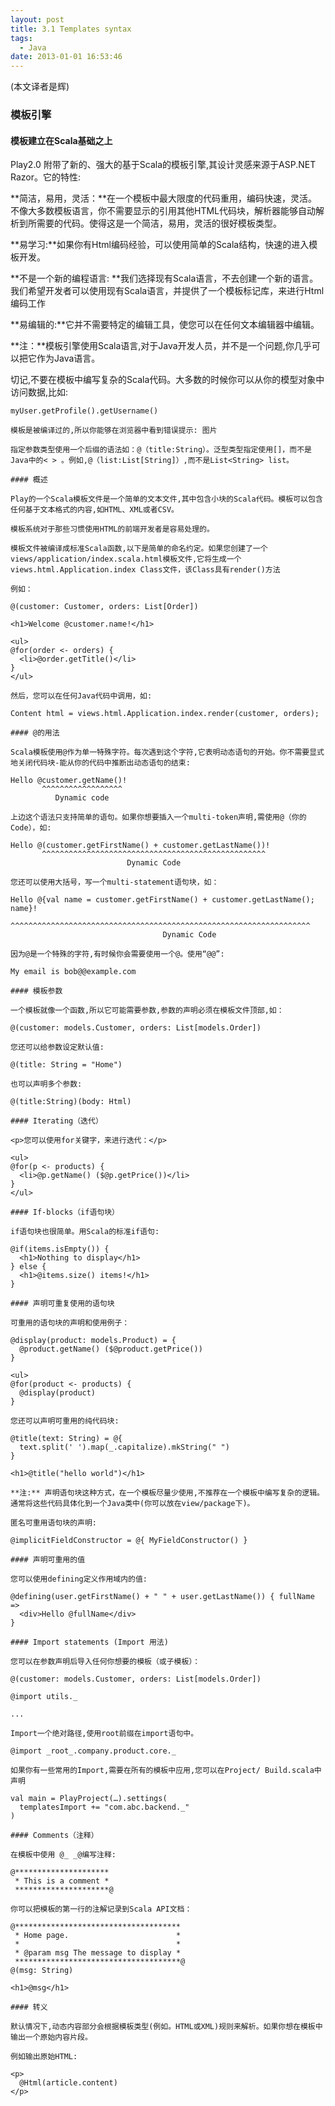 ```yaml
---
layout: post
title: 3.1 Templates syntax
tags:
  - Java
date: 2013-01-01 16:53:46
---
```


(本文译者是辉)

### 模板引擎

#### 模板建立在Scala基础之上

Play2.0 附带了新的、强大的基于Scala的模板引擎,其设计灵感来源于ASP.NET Razor。它的特性:

**简洁，易用，灵活：**在一个模板中最大限度的代码重用，编码快速，灵活。不像大多数模板语言，你不需要显示的引用其他HTML代码块，解析器能够自动解析到所需要的代码。使得这是一个简洁，易用，灵活的很好模板类型。

**易学习:**如果你有Html编码经验，可以使用简单的Scala结构，快速的进入模板开发。

**不是一个新的编程语言: **我们选择现有Scala语言，不去创建一个新的语言。我们希望开发者可以使用现有Scala语言，并提供了一个模板标记库，来进行Html编码工作

**易编辑的:**它并不需要特定的编辑工具，使您可以在任何文本编辑器中编辑。

**注：**模板引擎使用Scala语言,对于Java开发人员，并不是一个问题,你几乎可以把它作为Java语言。

切记,不要在模板中编写复杂的Scala代码。大多数的时候你可以从你的模型对象中访问数据,比如:

    myUser.getProfile().getUsername()

    模板是被编译过的,所以你能够在浏览器中看到错误提示: 图片

    指定参数类型使用一个后缀的语法如：@（title:String）。泛型类型指定使用[]，而不是Java中的< > 。例如,@（list:List[String]）,而不是List<String> list。

    #### 概述

    Play的一个Scala模板文件是一个简单的文本文件,其中包含小块的Scala代码。模板可以包含任何基于文本格式的内容,如HTML、XML或者CSV。

    模板系统对于那些习惯使用HTML的前端开发者是容易处理的。

    模板文件被编译成标准Scala函数,以下是简单的命名约定。如果您创建了一个views/application/index.scala.html模板文件,它将生成一个views.html.Application.index Class文件，该Class具有render()方法

    例如：

    @(customer: Customer, orders: List[Order])

    <h1>Welcome @customer.name!</h1>

    <ul> 
    @for(order <- orders) {
      <li>@order.getTitle()</li>
    } 
    </ul>

    然后，您可以在任何Java代码中调用，如:

    Content html = views.html.Application.index.render(customer, orders);

    #### @的用法

    Scala模板使用@作为单一特殊字符。每次遇到这个字符,它表明动态语句的开始。你不需要显式地关闭代码块-能从你的代码中推断出动态语句的结束:

    Hello @customer.getName()!
           ^^^^^^^^^^^^^^^^^^
              Dynamic code

    上边这个语法只支持简单的语句。如果你想要插入一个multi-token声明,需使用@（你的Code），如:

    Hello @(customer.getFirstName() + customer.getLastName())!
           ^^^^^^^^^^^^^^^^^^^^^^^^^^^^^^^^^^^^^^^^^^^^^^^^^^ 
                              Dynamic Code

    您还可以使用大括号，写一个multi-statement语句块，如：

    Hello @{val name = customer.getFirstName() + customer.getLastName(); name}!
           ^^^^^^^^^^^^^^^^^^^^^^^^^^^^^^^^^^^^^^^^^^^^^^^^^^^^^^^^^^^^^^^^^^^
                                      Dynamic Code

    因为@是一个特殊的字符,有时候你会需要使用一个@。使用“@@”:

    My email is bob@@example.com

    #### 模板参数

    一个模板就像一个函数,所以它可能需要参数,参数的声明必须在模板文件顶部,如：

    @(customer: models.Customer, orders: List[models.Order])

    您还可以给参数设定默认值:

    @(title: String = "Home")

    也可以声明多个参数:

    @(title:String)(body: Html)

    #### Iterating（迭代）

    <p>您可以使用for关键字，来进行迭代：</p>

    <ul>
    @for(p <- products) {
      <li>@p.getName() ($@p.getPrice())</li>
    } 
    </ul>

    #### If-blocks（if语句块）

    if语句块也很简单。用Scala的标准if语句:

    @if(items.isEmpty()) {
      <h1>Nothing to display</h1>
    } else {
      <h1>@items.size() items!</h1>
    }

    #### 声明可重复使用的语句块

    可重用的语句块的声明和使用例子：

    @display(product: models.Product) = {
      @product.getName() ($@product.getPrice())
    }

    <ul>
    @for(product <- products) {
      @display(product)
    }

    您还可以声明可重用的纯代码块:

    @title(text: String) = @{
      text.split(' ').map(_.capitalize).mkString(" ")
    }

    <h1>@title("hello world")</h1>

    **注:** 声明语句块这种方式，在一个模板尽量少使用,不推荐在一个模板中编写复杂的逻辑。通常将这些代码具体化到一个Java类中(你可以放在view/package下)。

    匿名可重用语句块的声明:

    @implicitFieldConstructor = @{ MyFieldConstructor() }

    #### 声明可重用的值

    您可以使用defining定义作用域内的值:

    @defining(user.getFirstName() + " " + user.getLastName()) { fullName =>
      <div>Hello @fullName</div>
    }

    #### Import statements (Import 用法)

    您可以在参数声明后导入任何你想要的模板（或子模板）：

    @(customer: models.Customer, orders: List[models.Order])

    @import utils._

    ...

    Import一个绝对路径,使用root前缀在import语句中。

    @import _root_.company.product.core._

    如果你有一些常用的Import,需要在所有的模板中应用,您可以在Project/ Build.scala中声明

    val main = PlayProject(…).settings(
      templatesImport += "com.abc.backend._"
    )

    #### Comments（注释）

    在模板中使用 @_ _@编写注释:

    @*********************
     * This is a comment *
     *********************@

    你可以把模板的第一行的注解记录到Scala API文档：

    @*************************************
     * Home page.                        *
     *                                   *
     * @param msg The message to display *
     *************************************@
    @(msg: String)

    <h1>@msg</h1>

    #### 转义

    默认情况下,动态内容部分会根据模板类型(例如。HTML或XML)规则来解析。如果你想在模板中输出一个原始内容片段。

    例如输出原始HTML:

    <p>
      @Html(article.content)    
    </p>